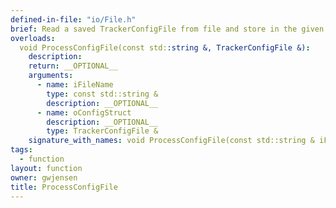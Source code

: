 ```yaml
---
defined-in-file: "io/File.h"
brief: Read a saved TrackerConfigFile from file and store in the given TrackerConfigFile.
overloads:
  void ProcessConfigFile(const std::string &, TrackerConfigFile &):
    description:
    return: __OPTIONAL__
    arguments:
      - name: iFileName
        type: const std::string &
        description: __OPTIONAL__
      - name: oConfigStruct
        description: __OPTIONAL__
        type: TrackerConfigFile &
    signature_with_names: void ProcessConfigFile(const std::string & iFileName, TrackerConfigFile & oConfigStruct)
tags:
  - function
layout: function
owner: gwjensen
title: ProcessConfigFile
---
```

